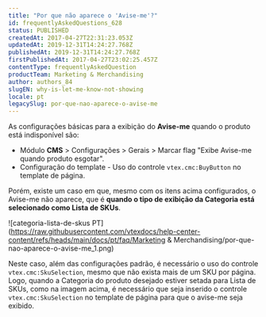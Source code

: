 ```yaml
---
title: "Por que não aparece o 'Avise-me'?"
id: frequentlyAskedQuestions_628
status: PUBLISHED
createdAt: 2017-04-27T22:31:23.053Z
updatedAt: 2019-12-31T14:24:27.768Z
publishedAt: 2019-12-31T14:24:27.768Z
firstPublishedAt: 2017-04-27T23:02:25.457Z
contentType: frequentlyAskedQuestion
productTeam: Marketing & Merchandising
author: authors_84
slugEN: why-is-let-me-know-not-showing
locale: pt
legacySlug: por-que-nao-aparece-o-avise-me
---
```


As configurações básicas para a exibição do **Avise-me** quando o produto está indisponível são:

- Módulo **CMS** > Configurações > Gerais > Marcar flag "Exibe Avise-me quando produto esgotar".
- Configuração do template - Uso do controle `vtex.cmc:BuyButton` no template de página.

Porém, existe um caso em que, mesmo com os itens acima configurados, o Avise-me não aparece, que é **quando o tipo de exibição da Categoria está selecionado como Lista de SKUs**.

![categoria-lista-de-skus PT](https://raw.githubusercontent.com/vtexdocs/help-center-content/refs/heads/main/docs/pt/faq/Marketing & Merchandising/por-que-nao-aparece-o-avise-me_1.png)

Neste caso, além das configurações padrão, é necessário o uso do controle `vtex.cmc:SkuSelection`, mesmo que não exista mais de um SKU por página.
Logo, quando a Categoria do produto desejado estiver setada para Lista de SKUs, como na imagem acima, é necessário que seja inserido o controle `vtex.cmc:SkuSelection` no template de página para que o avise-me seja exibido.
